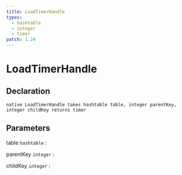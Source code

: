 ```yaml
---
title: LoadTimerHandle
types:
  - hashtable
  - integer
  - timer
patch: 1.24
---
```


# LoadTimerHandle

## Declaration

```jass
native LoadTimerHandle takes hashtable table, integer parentKey, integer childKey returns timer
```

## Parameters
table `hashtable`
: 

parentKey `integer`
: 

childKey `integer`
: 
